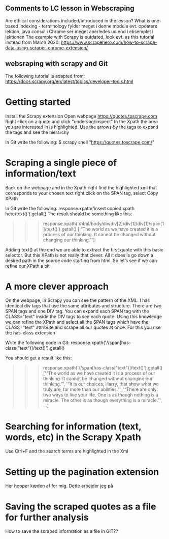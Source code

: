 ## Comments to LC lesson in Webscraping
Are ethical considerations included/introduced in the lesson?
What is one-based indexing - terminology fylder meget i denne module evt. opdatere lektion, java consol i Chrome ser meget anerledes ud end i eksemplet i lektionen
The example with Scrapy is outdated, look evt. as this tutorial instead from March 2020: https://www.scrapehero.com/how-to-scrape-data-using-scraper-chrome-extension/

## websraping with scrapy and Git
The following tutorial is adapted from: https://docs.scrapy.org/en/latest/topics/developer-tools.html
# Getting started
Install the Scrapy extension
Open webpage https://quotes.toscrape.com
Right click on a quote and click "undersøg/inspect"
In the Xpath the area you are interested in is highlighted. Use the arrows by the tags to expand the tags and see the hierarchy

In Git write the following:
$ scrapy shell "https://quotes.toscrape.com/"

# Scraping a single piece of information/text
Back on the webpage and in the Xpath right find the highlighted xml that corresponds to your chosen text
right click on the SPAN tag, select Copy XPath

In Git write the following:
response.xpath('insert copied xpath here/text()').getall()
The result should be something like this:
>>> response.xpath('/html/body/div/div[2]/div[1]/div[1]/span[1]/text()').getall()
['“The world as we have created it is a process of our thinking. It cannot be changed without changing our thinking.”']

Adding text() at the end we are able to extract the first quote with this basic selector. But this XPath is not really that clever. All it does is go down a desired path in the source code starting from html. So let’s see if we can refine our XPath a bit

# A more clever approach
On the webpage, in Scrapy you can see the pattern of the XML. I has identical div tags that use the same attributes and structure. There are two SPAN tags and one DIV tag.
You can expand each SPAN tag with the CLASS="text" inside the DIV tags to see each quote. Using this knowledge we can refine the XPath and select all the SPAN tags
which have the CLASS="text" attribute and scrape all our quotes at once. For this you use the has-class extension

Write the following code in Git:
 response.xpath('//span[has-class("text")]/text()').getall()
 
You should get a result like this:
>>> response.xpath('//span[has-class("text")]/text()').getall()
['“The world as we have created it is a process of our thinking. It cannot be changed without changing our thinking.”',
'“It is our choices, Harry, that show what we truly are, far more than our abilities.”',
'“There are only two ways to live your life. One is as though nothing is a miracle. The other is as though everything is a miracle.”',
...]

# Searching for information (text, words, etc) in the Scrapy Xpath
Use Ctrl+F and the search terms are highlighted in the Xml

# Setting up the pagination extension
Her hopper kæden af for mig. Dette arbejder jeg på

# Saving the scraped quotes as a file for further analysis
How to save the scraped information as a file in GIT??

